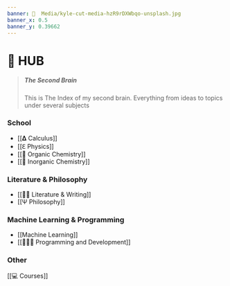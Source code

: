 ```yaml
---
banner: 📼  Media/kyle-cut-media-hzR9rDXWbqo-unsplash.jpg
banner_x: 0.5
banner_y: 0.39662
---
```

# 🧠  HUB
> ##### The Second Brain
> This is The Index of my second brain. Everything from ideas to topics under several subjects

### School
* [[𝚫 Calculus]]
* [[ℇ Physics]]
* [[🚽 Organic Chemistry]]
* [[🧪  Inorganic Chemistry]]

### Literature & Philosophy 
* [[✍🏽  Literature & Writing]]
* [[Ψ Philosophy]]

### Machine Learning & Programming
* [[Machine Learning]]
* [[👨🏾‍💻 Programming and Development]]

### Other
[[💻 Courses]]